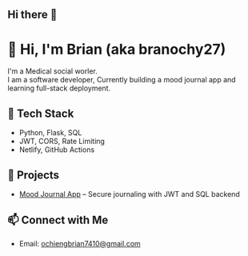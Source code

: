 ## Hi there 👋

# 👋 Hi, I'm Brian (aka branochy27)

I'm a  Medical social worler.  
I am a software developer,
Currently building a mood journal app and learning full-stack deployment.

## 🔧 Tech Stack
- Python, Flask, SQL
- JWT, CORS, Rate Limiting
- Netlify, GitHub Actions

## 🚀 Projects
- [Mood Journal App](https://github.com/branochy27/mood-journal) – Secure journaling with JWT and SQL backend

## 📫 Connect with Me
- Email: ochiengbrian7410@gmail.com
